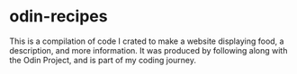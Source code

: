 # odin-recipes

This is a compilation of code I crated to make a website displaying food, a description, and more information. It was produced by following along with the Odin Project, and is part of my coding journey.
